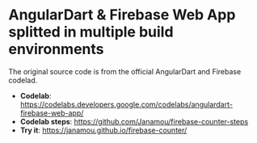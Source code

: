 # AngularDart & Firebase Web App splitted in multiple build environments
The original source code is from the official AngularDart and Firebase codelad.

* **Codelab**: https://codelabs.developers.google.com/codelabs/angulardart-firebase-web-app/
* **Codelab steps**: https://github.com/Janamou/firebase-counter-steps
* **Try it**: https://janamou.github.io/firebase-counter/
